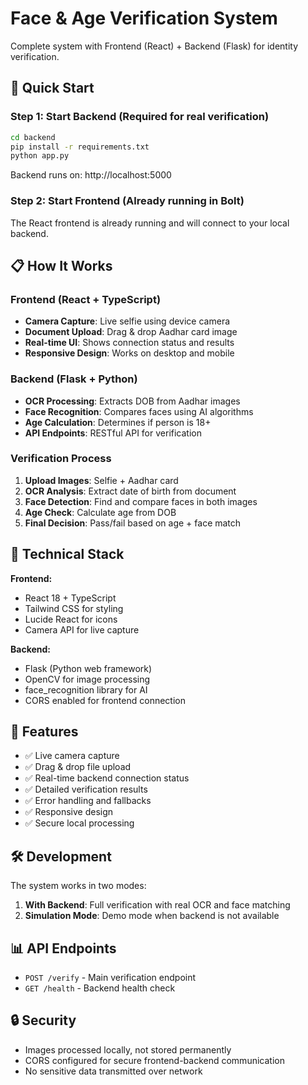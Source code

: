 

# Face & Age Verification System

Complete system with Frontend (React) + Backend (Flask) for identity verification.

## 🚀 Quick Start

### Step 1: Start Backend (Required for real verification)
```bash
cd backend
pip install -r requirements.txt
python app.py
```
Backend runs on: http://localhost:5000

### Step 2: Start Frontend (Already running in Bolt)
The React frontend is already running and will connect to your local backend.

## 📋 How It Works

### Frontend (React + TypeScript)
- **Camera Capture**: Live selfie using device camera
- **Document Upload**: Drag & drop Aadhar card image
- **Real-time UI**: Shows connection status and results
- **Responsive Design**: Works on desktop and mobile

### Backend (Flask + Python)
- **OCR Processing**: Extracts DOB from Aadhar images
- **Face Recognition**: Compares faces using AI algorithms
- **Age Calculation**: Determines if person is 18+
- **API Endpoints**: RESTful API for verification

### Verification Process
1. **Upload Images**: Selfie + Aadhar card
2. **OCR Analysis**: Extract date of birth from document
3. **Face Detection**: Find and compare faces in both images
4. **Age Check**: Calculate age from DOB
5. **Final Decision**: Pass/fail based on age + face match

## 🔧 Technical Stack

**Frontend:**
- React 18 + TypeScript
- Tailwind CSS for styling
- Lucide React for icons
- Camera API for live capture

**Backend:**
- Flask (Python web framework)
- OpenCV for image processing
- face_recognition library for AI
- CORS enabled for frontend connection

## 📱 Features

- ✅ Live camera capture
- ✅ Drag & drop file upload
- ✅ Real-time backend connection status
- ✅ Detailed verification results
- ✅ Error handling and fallbacks
- ✅ Responsive design
- ✅ Secure local processing

## 🛠️ Development

The system works in two modes:
1. **With Backend**: Full verification with real OCR and face matching
2. **Simulation Mode**: Demo mode when backend is not available

## 📊 API Endpoints

- `POST /verify` - Main verification endpoint
- `GET /health` - Backend health check

## 🔒 Security

- Images processed locally, not stored permanently
- CORS configured for secure frontend-backend communication
- No sensitive data transmitted over network
